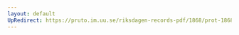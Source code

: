 ```yaml
---
layout: default
UpRedirect: https://pruto.im.uu.se/riksdagen-records-pdf/1868/prot-1868--ak--123/prot-1868--ak--123_026.pdf
---
```

